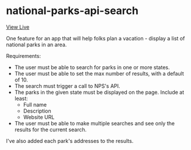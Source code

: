 # national-parks-api-search

[View Live](https://asktami.github.io/national-parks-api-search/)


One feature for an app that will help folks plan a vacation - display a list of national parks in an area.
 
Requirements:
- The user must be able to search for parks in one or more states.
- The user must be able to set the max number of results, with a default of 10.
- The search must trigger a call to NPS's API.
- The parks in the given state must be displayed on the page. Include at least:
  - Full name
  - Description
  - Website URL
- The user must be able to make multiple searches and see only the results for the current search.

I've also added each park's addresses to the results.
